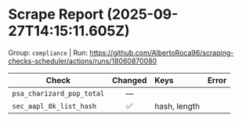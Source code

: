 # Scrape Report (2025-09-27T14:15:11.605Z)

Group: `compliance`  |  Run: https://github.com/AlbertoRoca96/scraping-checks-scheduler/actions/runs/18060870080

| Check | Changed | Keys | Error |
|---|:---:|:--|:--|
| `psa_charizard_pop_total` | — |  |  |
| `sec_aapl_8k_list_hash` | ✅ | hash, length |  |
